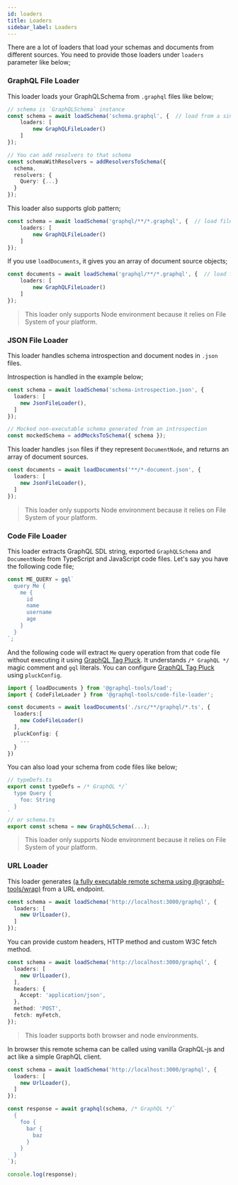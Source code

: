 ```yaml
---
id: loaders
title: Loaders
sidebar_label: Loaders
---
```

There are a lot of loaders that load your schemas and documents from different sources. You need to provide those loaders under `loaders` parameter like below;

### GraphQL File Loader
This loader loads your GraphQLSchema from `.graphql` files like below;

```ts
// schema is `GraphQLSchema` instance
const schema = await loadSchema('schema.graphql', {  // load from a single schema file
    loaders: [
        new GraphQLFileLoader()
    ]
});

// You can add resolvers to that schema
const schemaWithResolvers = addResolversToSchema({
  schema,
  resolvers: {
    Query: {...}
  }
});
```

This loader also supports glob pattern;
```ts
const schema = await loadSchema('graphql/**/*.graphql', {  // load files and merge them into a single schema object
    loaders: [
        new GraphQLFileLoader()
    ]
});
```

If you use `loadDocuments`, it gives you an array of document source objects;
```ts
const documents = await loadSchema('graphql/**/*.graphql', {  // load files and merge them into a single schema object
    loaders: [
        new GraphQLFileLoader()
    ]
});
```

> This loader only supports Node environment because it relies on File System of your platform.

### JSON File Loader
This loader handles schema introspection and document nodes in `.json` files.

Introspection is handled in the example below;
```ts
const schema = await loadSchema('schema-introspection.json', {
  loaders: [
    new JsonFileLoader(),
  ]
});

// Mocked non-executable schema generated from an introspection
const mockedSchema = addMocksToSchema({ schema });
```

This loader handles `json` files if they represent `DocumentNode`, and returns an array of document sources.
```ts
const documents = await loadDocuments('**/*-document.json', {
  loaders: [
    new JsonFileLoader(),
  ]
});
```

> This loader only supports Node environment because it relies on File System of your platform.

### Code File Loader
This loader extracts GraphQL SDL string, exported `GraphQLSchema` and `DocumentNode` from TypeScript and JavaScript code files.
Let's say you have the following code file;

```ts
const ME_QUERY = gql`
  query Me {
    me {
      id
      name
      username
      age
    }
  }
`;
```

And the following code will extract `Me` query operation from that code file without executing it using [GraphQL Tag Pluck](/docs/graphql-tag-pluck). It understands `/* GraphQL */` magic comment and `gql` literals. You can configure [GraphQL Tag Pluck](/docs/graphql-tag-pluck) using `pluckConfig`.

```ts
import { loadDocuments } from '@graphql-tools/load';
import { CodeFileLoader } from '@graphql-tools/code-file-loader';

const documents = await loadDocuments('./src/**/graphql/*.ts', {
  loaders:[
    new CodeFileLoader()
  ],
  pluckConfig: {
    ...
  }
})
```

You can also load your schema from code files like below;

```ts
// typeDefs.ts
export const typeDefs = /* GraphQL */`
  type Query {
    foo: String
  }
`
// or schema.ts
export const schema = new GraphQLSchema(...);
```

> This loader only supports Node environment because it relies on File System of your platform.

### URL Loader
This loader generates [(a fully executable remote schema using @graphql-tools/wrap)](/docs/remote-schemas) from a URL endpoint.

```ts
const schema = await loadSchema('http://localhost:3000/graphql', {
  loaders: [
    new UrlLoader(),
  ]
});
```

You can provide custom headers, HTTP method and custom W3C fetch method.

```ts
const schema = await loadSchema('http://localhost:3000/graphql', {
  loaders: [
    new UrlLoader(),
  ],
  headers: {
    Accept: 'application/json',
  },
  method: 'POST',
  fetch: myFetch,
});
```

> This loader supports both browser and node environments.

In browser this remote schema can be called using vanilla GraphQL-js and act like a simple GraphQL client.
```ts
const schema = await loadSchema('http://localhost:3000/graphql', {
  loaders: [
    new UrlLoader(),
  ]
});

const response = await graphql(schema, /* GraphQL */`
  {
    foo {
      bar {
        baz
      }
    }
  }
`);

console.log(response);
```


